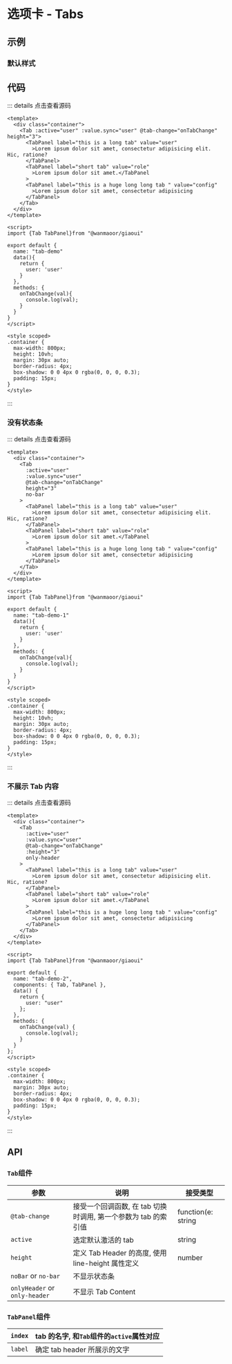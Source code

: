 # 选项卡 - Tabs

## 示例

### 默认样式

<ClientOnly>
  <tab-demo></tab-demo>
</ClientOnly>

## 代码

::: details 点击查看源码

```vue
<template>
  <div class="container">
    <Tab :active="user" :value.sync="user" @tab-change="onTabChange" height="3">
      <TabPanel label="this is a long tab" value="user"
        >Lorem ipsum dolor sit amet, consectetur adipisicing elit. Hic, ratione?
      </TabPanel>
      <TabPanel label="short tab" value="role"
        >Lorem ipsum dolor sit amet.</TabPanel
      >
      <TabPanel label="this is a huge long long tab " value="config"
        >Lorem ipsum dolor sit amet, consectetur adipisicing
      </TabPanel>
    </Tab>
  </div>
</template>

<script>
import {Tab TabPanel}from "@wanmaoor/giaoui"

export default {
  name: "tab-demo"
  data(){
    return {
      user: 'user'
    }
  },
  methods: {
    onTabChange(val){
      console.log(val);
    }
  }
}
</script>

<style scoped>
.container {
  max-width: 800px;
  height: 10vh;
  margin: 30px auto;
  border-radius: 4px;
  box-shadow: 0 0 4px 0 rgba(0, 0, 0, 0.3);
  padding: 15px;
}
</style>
```

:::

### 没有状态条

<ClientOnly>
  <tab-demo-1></tab-demo-1>
</ClientOnly>

::: details 点击查看源码

```vue
<template>
  <div class="container">
    <Tab
      :active="user"
      :value.sync="user"
      @tab-change="onTabChange"
      height="3"
      no-bar
    >
      <TabPanel label="this is a long tab" value="user"
        >Lorem ipsum dolor sit amet, consectetur adipisicing elit. Hic, ratione?
      </TabPanel>
      <TabPanel label="short tab" value="role"
        >Lorem ipsum dolor sit amet.</TabPanel
      >
      <TabPanel label="this is a huge long long tab " value="config"
        >Lorem ipsum dolor sit amet, consectetur adipisicing
      </TabPanel>
    </Tab>
  </div>
</template>

<script>
import {Tab TabPanel}from "@wanmaoor/giaoui"

export default {
  name: "tab-demo-1"
  data(){
    return {
      user: 'user'
    }
  },
  methods: {
    onTabChange(val){
      console.log(val);
    }
  }
}
</script>

<style scoped>
.container {
  max-width: 800px;
  height: 10vh;
  margin: 30px auto;
  border-radius: 4px;
  box-shadow: 0 0 4px 0 rgba(0, 0, 0, 0.3);
  padding: 15px;
}
</style>
```

:::

### 不展示 Tab 内容

<ClientOnly>
  <tab-demo-2></tab-demo-2>
</ClientOnly>

::: details 点击查看源码

```vue
<template>
  <div class="container">
    <Tab
      :active="user"
      :value.sync="user"
      @tab-change="onTabChange"
      :height="3"
      only-header
    >
      <TabPanel label="this is a long tab" value="user"
        >Lorem ipsum dolor sit amet, consectetur adipisicing elit. Hic, ratione?
      </TabPanel>
      <TabPanel label="short tab" value="role"
        >Lorem ipsum dolor sit amet.</TabPanel
      >
      <TabPanel label="this is a huge long long tab " value="config"
        >Lorem ipsum dolor sit amet, consectetur adipisicing
      </TabPanel>
    </Tab>
  </div>
</template>

<script>
import {Tab TabPanel}from "@wanmaoor/giaoui"

export default {
  name: "tab-demo-2",
  components: { Tab, TabPanel },
  data() {
    return {
      user: "user"
    };
  },
  methods: {
    onTabChange(val) {
      console.log(val);
    }
  }
};
</script>

<style scoped>
.container {
  max-width: 800px;
  margin: 30px auto;
  border-radius: 4px;
  box-shadow: 0 0 4px 0 rgba(0, 0, 0, 0.3);
  padding: 15px;
}
</style>
```

:::

## API

### `Tab`组件

| 参数                          | 说明                                                           | 接受类型           |
| ----------------------------- | -------------------------------------------------------------- | ------------------ |
| `@tab-change`                 | 接受一个回调函数, 在 tab 切换时调用, 第一个参数为 tab 的索引值 | function(e: string | number) |
| `active`                      | 选定默认激活的 tab                                             | string             | number |
| `height`                      | 定义 Tab Header 的高度, 使用 line-height 属性定义              | number             |
| `noBar` or `no-bar`           | 不显示状态条                                                   |                    |
| `onlyHeader` or `only-header` | 不显示 Tab Content                                             |                    |

### `TabPanel`组件

| `index` | tab 的名字, 和`Tab`组件的`active`属性对应 |
| ------- | ----------------------------------------- |
| `label` | 确定 tab header 所展示的文字              |
